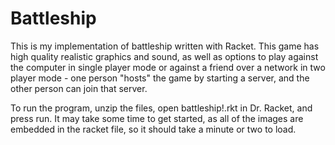 # Battleship

This is my implementation of battleship written with Racket.  This game has high quality realistic graphics and sound, as well as options to play against the computer in single player mode or against a friend over a network in two player mode - one person "hosts" the game by starting a server, and the other person can join that server.  

To run the program, unzip the files, open battleship!.rkt in Dr. Racket, and press run.  It may take some time to get started, as all of the images are embedded in the racket file, so it should take a minute or two to load. 
